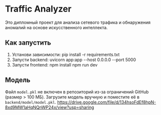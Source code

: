 # Traffic Analyzer
Это дипломный проект для анализа сетевого трафика и обнаружения аномалий на основе искусственного интеллекта.
## Как запустить
1.	Установи зависимости:
pip install -r requirements.txt
2.	Запусти backend:
uvicorn app:app --host 0.0.0.0 --port 5000
3.	Запусти frontend:
npm install
npm run dev
## Модель
Файл `model.pkl` не включен в репозиторий из-за ограничений GitHub (размер > 100 МБ). Загрузите модель вручную и поместите её в `backend/model/model.pkl`.
https://drive.google.com/file/d/134hsoFdEf8hpN-8xd9MW1aHqNQnWP24x/view?usp=sharing
